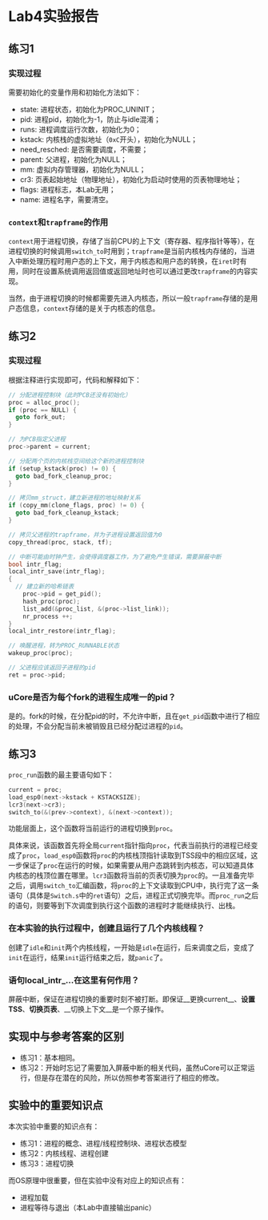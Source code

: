 # Lab4实验报告

## 练习1

### 实现过程

需要初始化的变量作用和初始化方法如下：

- state: 进程状态，初始化为PROC_UNINIT；
- pid: 进程pid，初始化为-1，防止与idle混淆；
- runs: 进程调度运行次数，初始化为0；
- kstack: 内核栈的虚拟地址（`0xC`开头），初始化为NULL；
- need_resched: 是否需要调度，不需要；
- parent: 父进程，初始化为NULL；
- mm: 虚拟内存管理器，初始化为NULL；
- cr3: 页表起始地址（物理地址），初始化为启动时使用的页表物理地址；
- flags: 进程标志，本Lab无用；
- name: 进程名字，需要清空。

### `context`和`trapframe`的作用

`context`用于进程切换，存储了当前CPU的上下文（寄存器、程序指针等等），在进程切换的时候调用`switch_to`时用到；`trapframe`是当前内核栈内存储的，当进入中断处理历程时用户态的上下文，用于内核态和用户态的转换，在`iret`时有用，同时在设置系统调用返回值或返回地址时也可以通过更改`trapframe`的内容实现。

当然，由于进程切换的时候都需要先进入内核态，所以一般`trapframe`存储的是用户态信息，`context`存储的是关于内核态的信息。

## 练习2

### 实现过程

根据注释进行实现即可，代码和解释如下：

```c
// 分配进程控制块（此时PCB还没有初始化）
proc = alloc_proc();
if (proc == NULL) {
  goto fork_out;
}

// 为PCB指定父进程
proc->parent = current;

// 分配两个页的内核栈空间给这个新的进程控制块
if (setup_kstack(proc) != 0) {
  goto bad_fork_cleanup_proc;
}

// 拷贝mm_struct，建立新进程的地址映射关系
if (copy_mm(clone_flags, proc) != 0) {
  goto bad_fork_cleanup_kstack;
}

// 拷贝父进程的trapframe，并为子进程设置返回值为0
copy_thread(proc, stack, tf);

// 中断可能由时钟产生，会使得调度器工作，为了避免产生错误，需要屏蔽中断
bool intr_flag;
local_intr_save(intr_flag);
{
  // 建立新的哈希链表
    proc->pid = get_pid();
    hash_proc(proc);
    list_add(&proc_list, &(proc->list_link));
    nr_process ++;
}
local_intr_restore(intr_flag);

// 唤醒进程，转为PROC_RUNNABLE状态
wakeup_proc(proc);

// 父进程应该返回子进程的pid
ret = proc->pid;
```

### uCore是否为每个fork的进程生成唯一的pid？

是的。fork的时候，在分配pid的时，不允许中断，且在`get_pid`函数中进行了相应的处理，不会分配当前未被销毁且已经分配过进程的`pid`。

## 练习3

`proc_run`函数的最主要语句如下：

```c
current = proc;
load_esp0(next->kstack + KSTACKSIZE);
lcr3(next->cr3);
switch_to(&(prev->context), &(next->context));
```

功能层面上，这个函数将当前运行的进程切换到`proc`。

具体来说，该函数首先将全局`current`指针指向`proc`，代表当前执行的进程已经变成了`proc`，`load_esp0`函数将`proc`的内核栈顶指针读取到TSS段中的相应区域，这一步保证了`proc`在运行的时候，如果需要从用户态跳转到内核态，可以知道具体内核态的栈顶位置在哪里。`lcr3`函数将当前的页表切换为`proc`的。一且准备完毕之后，调用`switch_to`汇编函数，将`proc`的上下文读取到CPU中，执行完了这一条语句（具体是`Switch.s`中的`ret`语句）之后，进程正式切换完毕。而`proc_run`之后的语句，则要等到下次调度到执行这个函数的进程时才能继续执行、出栈。

### 在本实验的执行过程中，创建且运行了几个内核线程？

创建了`idle`和`init`两个内核线程，一开始是`idle`在运行，后来调度之后，变成了`init`在运行，结果`init`运行结束之后，就`panic`了。

### 语句local_intr_...在这里有何作用？

屏蔽中断，保证在进程切换的重要时刻不被打断。即保证__更换current__、__设置TSS__、__切换页表__、__切换上下文__是一个原子操作。

## 实现中与参考答案的区别

- 练习1：基本相同。
- 练习2：开始时忘记了需要加入屏蔽中断的相关代码，虽然uCore可以正常运行，但是存在潜在的风险，所以仿照参考答案进行了相应的修改。

## 实验中的重要知识点

本次实验中重要的知识点有：

- 练习1：进程的概念、进程/线程控制块、进程状态模型
- 练习2：内核线程、进程创建
- 练习3：进程切换

而OS原理中很重要，但在实验中没有对应上的知识点有：

- 进程加载
- 进程等待与退出（本Lab中直接输出panic）
